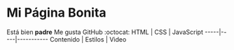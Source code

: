 # Mi Página Bonita
Está bien  **padre**
Me gusta GitHub :octocat:
HTML | CSS | JavaScript
-----|-----|-----------
Contenido | Estilos | Video